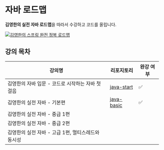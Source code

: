 # 자바 로드맵
**김영한의 실전 자바 로드맵**을 따라서 수강하고 코드를 올립니다.

[![김영한의 스프링 완전 정복 로드맵](https://cdn.inflearn.com/public/roadmaps/744/cover/a636e663-a6da-43b9-884a-42fc17b5890f/744-thumbnail.png?w=1062)](https://www.inflearn.com/roadmaps/744)


## 강의 목차
| 강의명 | 리포지토리 | 완강 여부 |
| ---- |  ------ | ----- | 
| 김영한의 자바 입문 - 코드로 시작하는 자바 첫걸음 |  [java-start](https://github.com/seyxxn/TIL/tree/main/inflearn_java/java-start) |  ✅ |
| 김영한의 실전 자바 - 기본편 |  [java-basic](https://github.com/seyxxn/TIL/tree/main/inflearn_java/java-basic)      |  ✅  |
| 김영한의 실전 자바 - 중급 1편 |       |       |
| 김영한의 실전 자바 - 중급 2편 |       |     |
| 김영한의 실전 자바 - 고급 1편, 멀티스레드와 동시성 |    |      |
